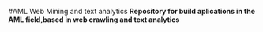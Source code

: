 

#AML Web Mining and text analytics
**Repository for build aplications in the AML field,based in web crawling and text analytics**
